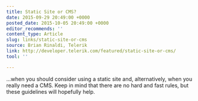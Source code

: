 ```yaml
---
title: Static Site or CMS?
date: 2015-09-29 20:49:00 +0000
posted_date: 2015-10-05 20:49:00 +0000
editor_recommends: ''
content_type: Article
slug: links/static-site-or-cms
source: Brian Rinaldi, Telerik
link: http://developer.telerik.com/featured/static-site-or-cms/
tool: ''

---
```

…when you should consider using a static site and, alternatively, when you really need a CMS. Keep in mind that there are no hard and fast rules, but these guidelines will hopefully help.



